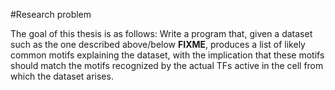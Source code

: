 #Research problem

The goal of this thesis is as follows: Write a program that, given a
dataset such as the one described above/below **FIXME**, produces a list
of likely common motifs explaining the dataset, with the implication
that these motifs should match the motifs recognized by the actual TFs
active in the cell from which the dataset arises.
